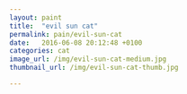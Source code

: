 ```yaml
---
layout: paint
title:  "evil sun cat"
permalink: pain/evil-sun-cat
date:   2016-06-08 20:12:48 +0100
categories: cat
image_url: /img/evil-sun-cat-medium.jpg
thumbnail_url: /img/evil-sun-cat-thumb.jpg

---
```

